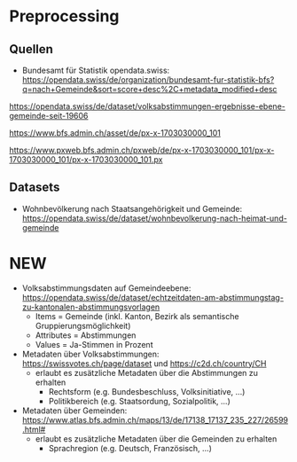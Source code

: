 # Preprocessing

## Quellen

- Bundesamt für Statistik opendata.swiss: https://opendata.swiss/de/organization/bundesamt-fur-statistik-bfs?q=nach+Gemeinde&sort=score+desc%2C+metadata_modified+desc

https://opendata.swiss/de/dataset/volksabstimmungen-ergebnisse-ebene-gemeinde-seit-19606

https://www.bfs.admin.ch/asset/de/px-x-1703030000_101

https://www.pxweb.bfs.admin.ch/pxweb/de/px-x-1703030000_101/px-x-1703030000_101/px-x-1703030000_101.px

## Datasets

- Wohnbevölkerung nach Staatsangehörigkeit und Gemeinde: https://opendata.swiss/de/dataset/wohnbevolkerung-nach-heimat-und-gemeinde

# NEW

- Volksabstimmungsdaten auf Gemeindeebene: https://opendata.swiss/de/dataset/echtzeitdaten-am-abstimmungstag-zu-kantonalen-abstimmungsvorlagen
  - Items = Gemeinde (inkl. Kanton, Bezirk als semantische Gruppierungsmöglichkeit)
  - Attributes = Abstimmungen
  - Values = Ja-Stimmen in Prozent
- Metadaten über Volksabstimmungen: https://swissvotes.ch/page/dataset und https://c2d.ch/country/CH
  - erlaubt es zusätzliche Metadaten über die Abstimmungen zu erhalten
    - Rechtsform (e.g. Bundesbeschluss, Volksinitiative, ...)
    - Politikbereich (e.g. Staatsordung, Sozialpolitik, ...)
- Metadaten über Gemeinden: https://www.atlas.bfs.admin.ch/maps/13/de/17138_17137_235_227/26599.html#
  - erlaubt es zusätzliche Metadaten über die Gemeinden zu erhalten
    - Sprachregion (e.g. Deutsch, Französisch, ...)
